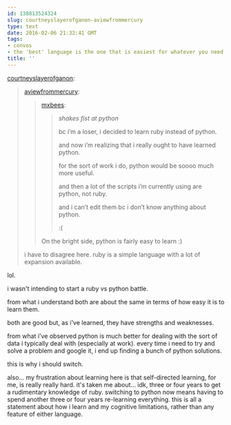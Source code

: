 ```yaml
---
id: 138813524324
slug: courtneyslayerofganon-aviewfrommercury
type: text
date: 2016-02-06 21:32:41 GMT
tags:
- convos
- the 'best' language is the one that is easiest for whatever you need to do
title: ''
---
```

<p><a class="tumblr_blog" href="http://courtneyslayerofganon.tumblr.com/post/138812407438">courtneyslayerofganon</a>:</p>
<blockquote>
<p><a class="tumblr_blog" href="http://aviewfrommercury.tumblr.com/post/138812274733">aviewfrommercury</a>:</p>
<blockquote>
<p><a class="tumblr_blog" href="http://mxbees.tumblr.com/post/138797202924">mxbees</a>:</p>
<blockquote>
<p><em>shakes fist at python</em></p>

<p>bc i’m a loser, i decided to learn ruby instead of python.</p>

<p>and now i’m realizing that i really ought to have learned python.</p>

<p>for the sort of work i do, python would be soooo much more useful.</p>

<p>and then a lot of the scripts i’m currently using are python, not ruby.</p>

<p>and i can’t edit them bc i don’t know anything about python.</p>

<p>:(</p>
</blockquote>
<p>On the bright side, python is fairly easy to learn :)</p>
</blockquote>
<p>i have to disagree here. ruby is a simple language with a lot of expansion available.<br></p>
</blockquote>

lol. 

i wasn't intending to start a ruby vs python battle. 

from what i understand both are about the same in terms of how easy it is to learn them.

both are good but, as i've learned, they have strengths and weaknesses.

from what i've observed python is much better for dealing with the sort of data i typically deal with (especially at work). every time i need to try and solve a problem and google it, i end up finding a bunch of python solutions.

this is why i should switch.

also... my frustration about learning here is that self-directed learning, for me, is really really hard. it's taken me about... idk, three or four years to get a rudimentary knowledge of ruby. switching to python now means having to spend another three or four years re-learning everything. this is all a statement about how i learn and my cognitive limitations, rather than any feature of either language.